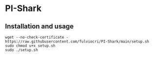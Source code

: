 # PI-Shark

## Installation and usage
```
wget --no-check-certificate - https://raw.githubusercontent.com/fulviocri/PI-Shark/main/setup.sh
sudo chmod u+x setup.sh
sudo ./setup.sh
```
